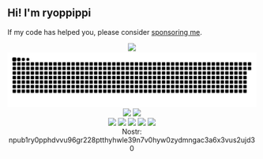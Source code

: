 ## Hi! I'm ryoppippi

If my code has helped you, please consider <a href="https://github.com/sponsors/ryoppippi">sponsoring me</a>. 
<div align="center">
  <img src="https://github.com/user-attachments/assets/f6f62cf5-73e0-4355-ae2b-d0c43d0aa29b" />
</div>

<div align="center">
  <img src="https://raw.githubusercontent.com/ryoppippi/ryoppippi/output/github-contribution-grid-snake.svg" />
</div>



<!-- <div align="center"> -->
<!--   <a href="https://github.com/ryoppippi"> -->
<!--     <img src="https://github-readme-stats.vercel.app/api?username=ryoppippi&bg_color=30,e96443,904e95&title_color=fff&text_color=fff"> -->
<!--   </a> -->
<!-- </div> -->

<!-- https://github.com/Ileriayo/markdown-badges -->
<div align="center">
  <a href="https://ryoppippi.com" target="_blank" alt="cv"><img src="https://img.shields.io/badge/MY-SITE-purple?style=for-the-badge"></a>
  <a href="https://cv.ryoppippi.com/pdf" target="_blank" alt="cv"><img src="https://img.shields.io/badge/MY-CV-purple?style=for-the-badge"></a>
</div>
<div align="center">
  <a href="https://github.com/ryoppippi" target="_blank" alt="github"><img src="https://img.shields.io/badge/github-%23121011.svg?style=for-the-badge&logo=github&logoColor=white"></a>
  <a href="https://staging.bsky.app/profile/ryoppippi.com" target="_blank" alt="reddit"><img src="https://img.shields.io/badge/bluesky-blue.svg?style=for-the-badge&logoColor=white"></a>
  <a href="https://zenn.dev/ryoppippi" target="_blank" alt="zenn"><img src="https://img.shields.io/badge/Zenn-%20%233EA8FF.svg?style=for-the-badge&logo=Zenn&logoColor=white"></a>
  <a href="https://www.linkedin.com/in/ryoppippi" target="_blank" alt="linkedin"><img src="https://img.shields.io/badge/linkedin-%230077B5.svg?style=for-the-badge&logo=linkedin&logoColor=white"></a>
  <a href="https://www.youtube.com/channel/UCJbUM-yZx6mESJw82-OpMuQ" target="_blank" alt="youtube"><img src="https://img.shields.io/badge/YouTube-%23FF0000.svg?style=for-the-badge&logo=YouTube&logoColor=white"></a>
</div>
<div align="center">
  Nostr:  npub1ry0pphdvvu96gr228ptthyhwle39n7v0hyw0zydmngac3a6x3vus2ujd30
</div>

